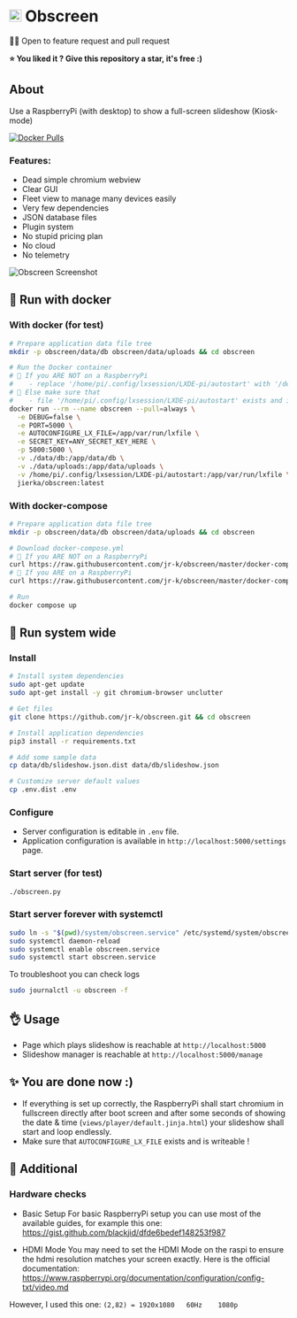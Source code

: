 # <img src="https://github.com/jr-k/obscreen/blob/master/docs/obscreen.png" width="22"> Obscreen

🧑‍🎄 Open to feature request and pull request

**⭐️ You liked it ? Give this repository a star, it's free :)**

## About
Use a RaspberryPi (with desktop) to show a full-screen slideshow (Kiosk-mode)

[![Docker Pulls](https://badgen.net/docker/pulls/jierka/obscreen?icon=docker&label=docker%20pulls)](https://hub.docker.com/r/jierka/obscreen/)

### Features:
- Dead simple chromium webview
- Clear GUI
- Fleet view to manage many devices easily
- Very few dependencies
- JSON database files
- Plugin system
- No stupid pricing plan
- No cloud
- No telemetry

![Obscreen Screenshot](https://github.com/jr-k/obscreen/blob/master/docs/screenshot.png  "Obscreen Screenshot")

## 🐳 Run with docker
### With docker (for test)
```bash
# Prepare application data file tree
mkdir -p obscreen/data/db obscreen/data/uploads && cd obscreen

# Run the Docker container
# 🚨 If you ARE NOT on a RaspberryPi 
#    - replace '/home/pi/.config/lxsession/LXDE-pi/autostart' with '/dev/null'
# 🚨 Else make sure that 
#    - file '/home/pi/.config/lxsession/LXDE-pi/autostart' exists and is writeable
docker run --rm --name obscreen --pull=always \
  -e DEBUG=false \
  -e PORT=5000 \
  -e AUTOCONFIGURE_LX_FILE=/app/var/run/lxfile \
  -e SECRET_KEY=ANY_SECRET_KEY_HERE \
  -p 5000:5000 \
  -v ./data/db:/app/data/db \
  -v ./data/uploads:/app/data/uploads \
  -v /home/pi/.config/lxsession/LXDE-pi/autostart:/app/var/run/lxfile \
  jierka/obscreen:latest
```

### With docker-compose
```bash
# Prepare application data file tree
mkdir -p obscreen/data/db obscreen/data/uploads && cd obscreen

# Download docker-compose.yml
# 🚨 If you ARE NOT on a RaspberryPi 
curl https://raw.githubusercontent.com/jr-k/obscreen/master/docker-compose.norpi.yml > docker-compose.yml
# 🚨 If you ARE on a RaspberryPi
curl https://raw.githubusercontent.com/jr-k/obscreen/master/docker-compose.yml > docker-compose.yml

# Run
docker compose up
```

## 📠 Run system wide
### Install
```bash
# Install system dependencies
sudo apt-get update
sudo apt-get install -y git chromium-browser unclutter

# Get files
git clone https://github.com/jr-k/obscreen.git && cd obscreen

# Install application dependencies
pip3 install -r requirements.txt

# Add some sample data
cp data/db/slideshow.json.dist data/db/slideshow.json

# Customize server default values
cp .env.dist .env
```

### Configure
- Server configuration is editable in `.env` file.
- Application configuration is available in `http://localhost:5000/settings` page.

### Start server (for test)
```bash
./obscreen.py
```

### Start server forever with systemctl
```bash
sudo ln -s "$(pwd)/system/obscreen.service" /etc/systemd/system/obscreen.service
sudo systemctl daemon-reload
sudo systemctl enable obscreen.service
sudo systemctl start obscreen.service
```

To troubleshoot you can check logs
```bash
sudo journalctl -u obscreen -f 
```

## 👌 Usage
- Page which plays slideshow is reachable at `http://localhost:5000`
- Slideshow manager is reachable at `http://localhost:5000/manage`
    
## ✨ You are done now :)
- If everything is set up correctly, the RaspberryPi shall start chromium in fullscreen directly after boot screen and after some seconds of showing the date & time (`views/player/default.jinja.html`) your slideshow shall start and loop endlessly.
- Make sure that `AUTOCONFIGURE_LX_FILE` exists and is writeable !

## 📎 Additional

### Hardware checks
- Basic Setup
For basic RaspberryPi setup you can use most of the available guides, for example this one:
https://gist.github.com/blackjid/dfde6bedef148253f987

- HDMI Mode
You may need to set the HDMI Mode on the raspi to ensure the hdmi resolution matches your screen exactly. Here is the official documentation:
https://www.raspberrypi.org/documentation/configuration/config-txt/video.md

However, I used this one: `(2,82) = 1920x1080	60Hz	1080p`
